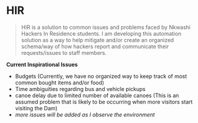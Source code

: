 # HIR 
> HIR is a solution to common issues and problems faced by Nkwashi Hackers In Residence students.
> I am developing this automation solution as a way to help mitigate and/or create an organized schema/way of how hackers report and communicate their requests/issues to staff members.

**Current Inspirational Issues**
- Budgets (Currently, we have no organized way to keep track of most common bought items and/or food)
- Time ambiguities regarding bus and vehicle pickups
- canoe delay due to limited number of available canoes (This is an assumed problem that is likely to be occurring when more visitors start visiting the Dam)
- _more issues will be added as I observe the environment_

